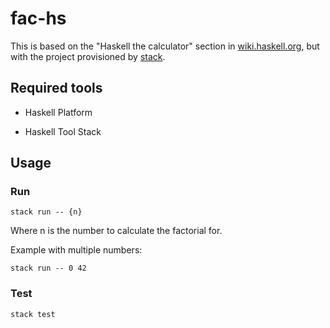 # fac-hs

This is based on the "Haskell the calculator" section in [wiki.haskell.org](https://wiki.haskell.org/Haskell_in_5_steps),
but with the project provisioned by [stack](https://docs.haskellstack.org/en/stable/README/).

## Required tools

* Haskell Platform

* Haskell Tool Stack

## Usage

### Run

```console
stack run -- {n}
```

Where n is the number to calculate the factorial for.

Example with multiple numbers:

```console
stack run -- 0 42
```

### Test

```console
stack test
```

